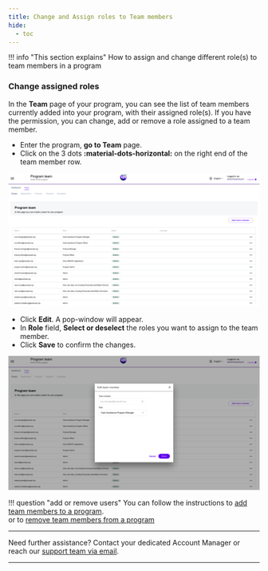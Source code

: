 ```yaml
---
title: Change and Assign roles to Team members
hide:
  - toc
---
```


!!! info "This section explains"
    How to assign and change different role(s) to team members in a program

### **Change assigned roles**

In the **Team** page of your program, you can see the list of team members currently added into your program, with their assigned role(s). If you have the permission, you can change, add or remove a role assigned to a team member.

- Enter the program, **go to Team** page.
- Click on the 3 dots **:material-dots-horizontal:**  on the right end of the team member row.

![Program Team](https://raw.githubusercontent.com/global-121/121-platform/main/e2e/tests/__screenshots__/UserManualScreenshots/userManualScreenshots.spec.ts/ProgramTeam.png)


- Click **Edit**. A pop-window will appear. 
- In **Role** field, **Select or deselect** the roles you want to assign to the team member.
- Click **Save** to confirm the changes.

![Program Team](https://raw.githubusercontent.com/global-121/121-platform/main/e2e/tests/__screenshots__/UserManualScreenshots/userManualScreenshots.spec.ts/ChangeRoleTeam.png)

!!! question "add or remove users"
    You can follow the instructions to [add team members to a program](../team/add-team-members.md).  
    or to [remove team members from a program](../team/remove-team-members-program.md)

___
Need further assistance? Contact your dedicated Account Manager or reach our [support team via email](mailto:support@121.global).
___
